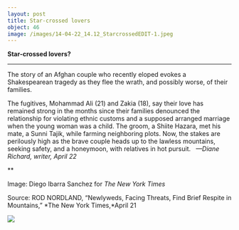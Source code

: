 ```yaml
---
layout: post
title: Star-crossed lovers
object: 46
image: /images/14-04-22_14.12_StarcrossedEDIT-1.jpeg
---
```

**Star-crossed lovers?**

****

The story of an Afghan couple who recently eloped evokes a Shakespearean tragedy as they flee the wrath, and possibly worse, of their families.

The fugitives, Mohammad Ali (21) and Zakia (18), say their love has remained strong in the months since their families denounced the relationship for violating ethnic customs and a supposed arranged marriage when the young woman was a child. The groom, a Shiite Hazara, met his mate, a Sunni Tajik, while farming neighboring plots. Now, the stakes are perilously high as the brave couple heads up to the lawless mountains, seeking safety, and a honeymoon, with relatives in hot pursuit.
   *—Diane Richard, writer, April 22*

**

Image: Diego Ibarra Sanchez for *The New York Times*

Source: ROD NORDLAND, “Newlyweds, Facing Threats, Find Brief Respite in Mountains,” *The New York Times,*April 21

![]({{siteurl.base}}/images/14-04-22_14.12_StarcrossedEDIT-1.jpeg)
